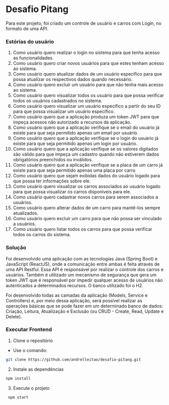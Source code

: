 # Desafio Pitang

Para este projeto, foi criado um controle de usuário e carros com Login, no formato de uma API.

 ### Estórias do usuário
  
  1. Como usuário quero realizar o login no sistema para que tenha acesso as funcionalidades.
  2. Como usuário quero criar novos usuários para que estes tenham acesso ao sistema.
  3. Como usuário quero atualizar dados de um usuário específico para que possa atualizar os respectivos dados quando necessário.
  4. Como usuário quero excluir um usuário para que não tenha mais acesso ao sistema.
  5. Como usuário quero visualizar todos os usuário para que possa verificar todos os usuários cadastrados no sistema.
  6. Como usuário quero visualizar um usuário específico a partir do seu ID para que possa visualizar um usuário específico.
  7. Como usuário quero que a aplicação produza um token JWT para que impeça acessos não autorizado a recursos da aplicação.
  8. Como usuário quero que a aplicação verifique se o email do usuário já existe para que seja permitido apenas um email por usuário.
  9. Como usuário quero que a aplicação verifique se o login do usuário já existe para que seja permitido apenas um login por usuário.
  10. Como usuário quero que a aplicação verifique se os valores digitados são válido para que impeça um cadastro quando não estiverem dados obrigatórios preenchidos ou inválidos.
  11. Como usuário quero que a aplicação verifique se a placa de um carro já existe para que seja permitido apenas uma placa por carro
  12. Como usuário quero que sejam exibidas dados do usuário logado para que possa ter informações sobre ele.
  13. Como usuário quero visualizar os carros associados ao usuário logado para que possa visualizar os carros disponíveis para ele.
  14. Como usuário quero cadastrar novos carros para serem associados a usuários.
  15. Como usuário quero alterar dados de um carro para mantê-los sempre atualizados.
  16. Como usuário quero excluir um carro para que não possa ser vinculado a usuários.
  17. Como usuário quero listar todos os carros para que possa verificar todos os carros do sistema. 

### Solução

Foi desenvolvido uma aplicação com as tecnologias Java (Spring Boot) e JavaScript (ReactJS), onde a comunicação entre ambas é feita através de uma API Restful. Essa API é responsável por realizar o controle dos carros e usuários. Também é utilizado um mecanismo de segurança que gera um token JWT que é responsável por impedir qualquer acesso de usuários não autenticados a determinados recursos. O banco utilizado foi o H2.

Foi desenvolvido todas as camadas da aplicação (Models, Service e Controllers) e, por meio dessa aplicação, será possível realizar as operações básicas que se pode fazer em um determinado banco de dados: Criação, Leitura, Atualização e Exclusão (ou CRUD - Create, Read, Update e Delete).

### Executar Frontend

1. Clone o repositório

  - Use o comando: 
   ```sh
   git clone https://github.com/andrelleitao/desafio-pitang.git
   ```
  2. Instale as dependências
   ```sh
   npm install
   ```
  3. Execute o projeto
  ```sh
   npm start
   ```
